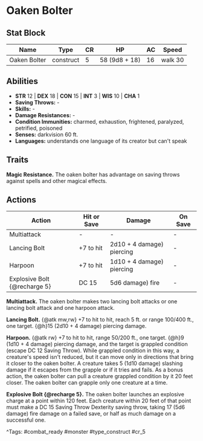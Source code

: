 # Oaken Bolter

## Stat Block

| Name | Type | CR | HP | AC | Speed |
|------|------|----|----|----|-------|
| Oaken Bolter | construct | 5 | 58 (9d8 + 18) | 16 | walk 30 |

## Abilities

- **STR** 12 | **DEX** 18 | **CON** 15 | **INT** 3 | **WIS** 10 | **CHA** 1
- **Saving Throws:** -  
- **Skills:** -  
- **Damage Resistances:** -  
- **Condition Immunities:** charmed, exhaustion, frightened, paralyzed, petrified, poisoned  
- **Senses:** darkvision 60 ft.  
- **Languages:** understands one language of its creator but can't speak

## Traits

**Magic Resistance.** The oaken bolter has advantage on saving throws against spells and other magical effects.


## Actions

| Action | Hit or Save | Damage | On Save |
|--------|--------------|--------|----------|
| Multiattack | - | - | - |
| Lancing Bolt | +7 to hit | 2d10 + 4 damage) piercing | - |
| Harpoon | +7 to hit | 1d10 + 4 damage) piercing | - |
| Explosive Bolt {@recharge 5} | DC 15 | 5d6 damage) fire | - |

**Multiattack.** The oaken bolter makes two lancing bolt attacks or one lancing bolt attack and one harpoon attack.

**Lancing Bolt.** {@atk mw,rw} +7 to hit to hit, reach 5 ft. or range 100/400 ft., one target. {@h}15 (2d10 + 4 damage) piercing damage.

**Harpoon.** {@atk rw} +7 to hit to hit, range 50/200 ft., one target. {@h}9 (1d10 + 4 damage) piercing damage, and the target is grappled condition (escape DC 12 Saving Throw). While grappled condition in this way, a creature's speed isn't reduced, but it can move only in directions that bring it closer to the oaken bolter. A creature takes 5 (1d10 damage) slashing damage if it escapes from the grapple or if it tries and fails. As a bonus action, the oaken bolter can pull a creature grappled condition by it 20 feet closer. The oaken bolter can grapple only one creature at a time.

**Explosive Bolt {@recharge 5}.** The oaken bolter launches an explosive charge at a point within 120 feet. Each creature within 20 feet of that point must make a DC 15 Saving Throw Dexterity saving throw, taking 17 (5d6 damage) fire damage on a failed save, or half as much damage on a successful one.


^Tags: #combat_ready #monster #type_construct #cr_5
